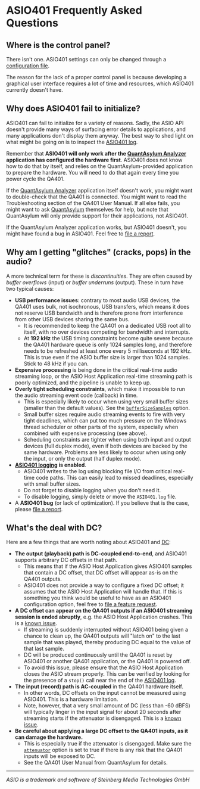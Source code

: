 # ASIO401 Frequently Asked Questions

## Where is the control panel?

There isn't one. ASIO401 settings can only be changed through a [configuration
file][CONFIGURATION].

The reason for the lack of a proper control panel is because developing a
graphical user interface requires a lot of time and resources, which ASIO401
currently doesn't have.

## Why does ASIO401 fail to initialize?

ASIO401 can fail to initialize for a variety of reasons. Sadly, the ASIO API
doesn't provide many ways of surfacing error details to applications, and many
applications don't display them anyway. The best way to shed light on what might
be going on is to inspect the [ASIO401 log][logging].

Remember that **ASIO401 will only work after the [QuantAsylum Analyzer][]
application has configured the hardware first**. ASIO401 does not know how to do
that by itself, and relies on the QuantAsylum-provided application to prepare
the hardware. You will need to do that again every time you power cycle the
QA401.

If the [QuantAsylum Analyzer][] application itself doesn't work, you might want
to double-check that the QA401 is connected. You might want to read the
Troubleshooting section of the QA401 User Manual. If all else fails, you might
want to ask [QuantAsylum][] themselves for help, but note that QuantAsylum will
only provide support for their applications, not ASIO401.

If the QuantAsylum Analyzer application works, but ASIO401 doesn't, you might
have found a bug in ASIO401. Feel free to [file a report][report].

## Why am I getting "glitches" (cracks, pops) in the audio?

A more technical term for these is *discontinuities*. They are often caused by
*buffer overflows* (input) or *buffer underruns* (output). These in turn have
two typical causes:

 - **USB performance issues**: contrary to most audio USB devices, the QA401
   uses bulk, not isochronous, USB transfers, which means it does not reserve
   USB bandwidth and is therefore prone from interference from other USB devices
   sharing the same bus.
   - It is recommended to keep the QA401 on a dedicated USB root all to itself,
     with no over devices competing for bandwidth and interrupts.
   - At **192 kHz** the USB timing constraints become quite severe because the
     QA401 hardware queue is only 1024 samples long, and therefore needs to be
     refreshed at least once every 5 milliseconds at 192 kHz. This is true even
     if the ASIO buffer size is larger than 1024 samples. Stick to 48 kHz if you
     can.
 - **Expensive processing** is being done in the critical real-time audio
   streaming loop, or the ASIO Host Application real-time streaming path is
   poorly optimized, and the pipeline is unable to keep up.
 - **Overly tight scheduling constraints**, which make it impossible to run the
   audio streaming event code (callback) in time.
   - This is especially likely to occur when using very small buffer sizes
     (smaller than the default values). See the
     [`bufferSizeSamples`][bufferSizeSamples] option.
   - Small buffer sizes require audio streaming events to fire with very tight
     deadlines, which can put too much pressure on the Windows thread scheduler
     or other parts of the system, especially when combined with expensive
     processing (see above).
   - Scheduling constraints are tighter when using both input and output
     devices (full duplex mode), even if both devices are backed by the same
     hardware. Problems are less likely to occur when using only the input, or
     only the output (half duplex mode).
 - **[ASIO401 logging][logging] is enabled**.
   - ASIO401 writes to the log using blocking file I/O from critical real-time
     code paths. This can easily lead to missed deadlines, especially with small
     buffer sizes.
   - Do not forget to disable logging when you don't need it.
   - To disable logging, simply delete or move the `ASIO401.log` file.
 - A **ASIO401 bug** (or lack of optimization). If you believe that is the case,
   please [file a report][report].

## What's the deal with DC?

Here are a few things that are worth noting about ASIO401 and [DC][]:

 - **The output (playback) path is DC-coupled end-to-end**, and ASIO401 supports
   arbitrary DC offsets in that path.
   - This means that if the ASIO Host Application gives ASIO401 samples that
     contain a DC offset, that DC offset will appear as-is on the QA401 outputs.
   - ASIO401 does not provide a way to configure a fixed DC offset; it assumes
     that the ASIO Host Application will handle that. If this is something you
     think would be useful to have as an ASIO401 configuration option, feel free
     to [file a feature request][report].
 - **A DC offset can appear on the QA401 outputs if an ASIO401 streaming session
   is ended abruptly**, e.g. the ASIO Host Application crashes. This is a
   [known issue][issue6].
   - If streaming is suddenly interrupted without ASIO401 being given a chance
     to clean up, the QA401 outputs will "latch on" to the last sample that was
     played, thereby producing DC equal to the value of that last sample.
   - DC will be produced continuously until the QA401 is reset by ASIO401 or
     another QA401 application, or the QA401 is powered off.
   - To avoid this issue, please ensure that the ASIO Host Application closes
     the ASIO stream properly. This can be verified by looking for the presence
     of a `stop()`  call near the end of the [ASIO401 log][logging].
 - **The input (record) path is AC-coupled** in the QA401 hardware itself.
   - In other words, DC offsets on the input cannot be measured using ASIO401.
     This is a hardware limitation.
   - Note, however, that a very small amount of DC (less than -60 dBFS) will
     typically linger in the input signal for about 20 seconds after streaming
     starts if the attenuator is disengaged. This is a [known issue][issue17].
 - **Be careful about applying a large DC offset to the QA401 inputs, as it can
   damage the hardware.**
   - This is especially true if the attenuator is disengaged. Make sure the
     [`attenuator`][attenuator] option is set to true if there is any risk that
     the QA401 inputs will be exposed to DC.
   - See the QA401 User Manual from QuantAsylum for details.

---

*ASIO is a trademark and software of Steinberg Media Technologies GmbH*

[attenuator]: CONFIGURATION.md#option-attenuator
[bufferSizeSamples]: CONFIGURATION.md#option-bufferSizeSamples
[CONFIGURATION]: CONFIGURATION.md
[DC]: https://en.wikipedia.org/wiki/Direct_current
[issue6]: https://github.com/dechamps/ASIO401/issues/6
[issue17]: https://github.com/dechamps/ASIO401/issues/17
[logging]: README.md#logging
[QuantAsylum]: https://github.com/QuantAsylum
[QuantAsylum Analyzer]: https://github.com/QuantAsylum/QA401/releases
[report]: README.md#reporting-issues-feedback-feature-requests
